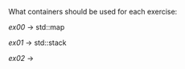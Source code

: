 What containers should be used for each exercise:

_ex00_ -> std::map

_ex01_ -> std::stack

_ex02_ ->
